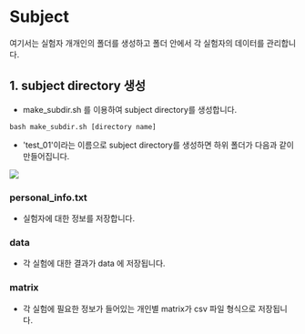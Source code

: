 # Subject

여기서는 실험자 개개인의 폴더를 생성하고 폴더 안에서 각 실험자의 데이터를 관리합니다.

## 1. subject directory 생성

* make_subdir.sh 를 이용하여 subject directory를 생성합니다. 

```
bash make_subdir.sh [directory name]
```
* 'test_01'이라는 이름으로 subject directory를 생성하면 하위 폴더가 다음과 같이 만들어집니다.

![](./info/tree_subejct.png)

### personal_info.txt

* 실험자에 대한 정보를 저장합니다. 

### data 

* 각 실험에 대한 결과가 data 에 저장됩니다.

### matrix

* 각 실험에 필요한 정보가 들어있는 개인별 matrix가 csv 파일 형식으로 저장됩니다. 
